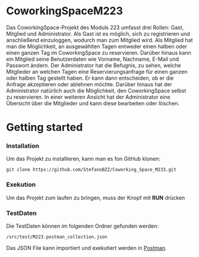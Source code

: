 # CoworkingSpaceM223
Das CoworkingSpace-Projekt des Moduls 223 umfasst drei Rollen: Gast, Mitglied und Administrator. Als Gast ist es möglich, sich zu registrieren und anschließend einzuloggen, wodurch man zum Mitglied wird. Als Mitglied hat man die Möglichkeit, an ausgewählten Tagen entweder einen halben oder einen ganzen Tag im CoworkingSpace zu reservieren. Darüber hinaus kann ein Mitglied seine Benutzerdaten wie Vorname, Nachname, E-Mail und Passwort ändern.
Der Administrator hat die Befugnis, zu sehen, welche Mitglieder an welchen Tagen eine Reservierungsanfrage für einen ganzen oder halben Tag gestellt haben. Er kann dann entscheiden, ob er die Anfrage akzeptieren oder ablehnen möchte. Darüber hinaus hat der Administrator natürlich auch die Möglichkeit, den CoworkingSpace selbst zu reservieren. In einer weiteren Ansicht hat der Administrator eine Übersicht über die Mitglieder und kann diese bearbeiten oder löschen. 
# Getting started
### Installation
Um das Projekt zu installieren, kann man es fon GitHub klonen: 
```
git clone https://github.com/StefanoBZZ/Coworking_Space_M233.git
```
### Exekution 
Um das Projekt zum laufen zu bringen, muss der Knopf mit **RUN** drücken

### TestDaten
Die TestDaten können im folgenden Ordner gefunden werden: 
```
/src/test/M223.postman_collection.json
```
Das JSON File kann importiert und exekutiert werden in [Postman](https://www.postman.com/).
